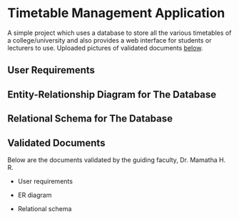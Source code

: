 # Timetable Management Application

A simple project which uses a database to store all the various timetables of a college/university and also provides a web interface for students or lecturers to use. Uploaded pictures of validated documents [below](#validated-documents).

## User Requirements

## Entity-Relationship Diagram for The Database

## Relational Schema for The Database

## Validated Documents

Below are the documents validated by the guiding faculty, Dr. Mamatha H. R.

* User requirements

* ER diagram

* Relational schema

